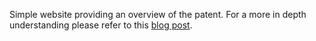 Simple website providing an overview of the patent. For a more in depth understanding please refer to this [blog post](https://www.aina.clarencew.dev/p/from-regulatory-chaos-to-ai-powered).